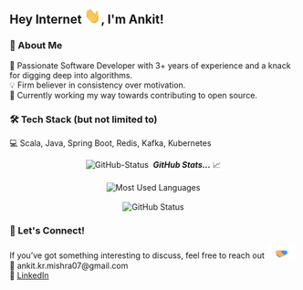 <h2>Hey Internet <img src="assets/Hi.gif" width="29px">, I'm Ankit!</h2>

<h3>🚀 About Me</h3>
<p>
🔭 Passionate Software Developer with 3+ years of experience and a knack for digging deep into algorithms.<br>
💡 Firm believer in consistency over motivation.<br>
🌱 Currently working my way towards contributing to open source.
</p>

<h3>🛠 Tech Stack (but not limited to)</h3>
<p>
💻 Scala, Java, Spring Boot, Redis, Kafka, Kubernetes
</p>

<p align="center">
  <img src="https://media.giphy.com/media/3o7abAHdYvZdBNnGZq/giphy.gif" width="30px" alt="GitHub-Status"/>&nbsp;
  <i><b>GitHub Stats...</b></i> 📈
  <br><br>
  <img width="470px" height="180px" src="https://github-readme-stats.vercel.app/api/top-langs/?username=mishraankit07&show_icons=true&layout=compact&theme=tokyonight" alt="Most Used Languages">
  <br><br>
  <img width="470px" height="180px" src="https://github-readme-stats.vercel.app/api?username=mishraankit07&count_private=true&show_icons=true&theme=tokyonight" alt="GitHub Status"/>
</p>

<h3>🤝 Let's Connect!</h3>
<p>
If you’ve got something interesting to discuss, feel free to reach out <img src="assets/handshake.gif" width="50px"/> <br>
📧 ankit.kr.mishra07@gmail.com <br>
🔗 <a href="https://www.linkedin.com/in/ankitkrmishra07/">LinkedIn</a>
</p>
